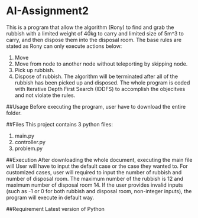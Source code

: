 # AI-Assignment2
This is a program that allow the algorithm (Rony) to find and grab the rubbish with a limited weight of 40kg to carry and limited size of 5m^3 to carry, and then dispose them into the disposal room.
The base rules are stated as Rony can only execute actions below:
1. Move
2. Move from node to another node without teleporting by skipping node.
3. Pick up rubbish.
4. Dispose of rubbish.
The algorithm will be terminated after all of the rubbish has been picked up and disposed.
The whole program is coded with Iterative Depth First Search (IDDFS) to accomplish the objecitves and not violate the rules.

##Usage
Before executing the program, user have to download the entire folder.

##Files
This project contains 3 python files:
1. main.py
2. controller.py
3. problem.py

##Execution
After downloading the whole document, executing the main file will 
User will have to input the default case or the case they wanted to.
For customized cases, user will required to input the number of rubbish and number of disposal room. The maximum number of the rubbish is 12 and maximum number of disposal room 14.
If the user provides invalid inputs (such as -1 or 0 for both rubbish and disposal room, non-integer inputs), the program will execute in default way.

##Requirement
Latest version of Python
